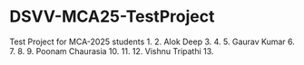 # DSVV-MCA25-TestProject
Test Project for MCA-2025 students
1. 
2. Alok Deep
3. 
4. 
5. Gaurav Kumar
6.
7.
8.
9. Poonam Chaurasia
10.
11.
12. Vishnu Tripathi
13.
